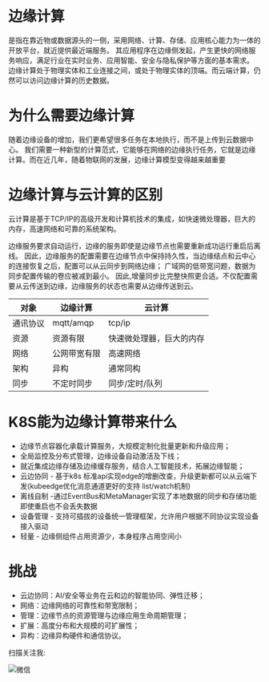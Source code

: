 # 边缘计算
是指在靠近物或数据源头的一侧，采用网络、计算、存储、应用核心能力为一体的开放平台，就近提供最近端服务。
其应用程序在边缘侧发起，产生更快的网络服务响应，满足行业在实时业务、应用智能、安全与隐私保护等方面的基本需求。
边缘计算处于物理实体和工业连接之间，或处于物理实体的顶端。而云端计算，仍然可以访问边缘计算的历史数据。

# 为什么需要边缘计算
随着边缘设备的增加，我们更希望很多任务在本地执行，而不是上传到云数据中心。
我们需要一种新型的计算范式，它能够在网络的边缘执行任务，它就是边缘计算。而在近几年，随着物联网的发展，边缘计算模型变得越来越重要


# 边缘计算与云计算的区别

云计算是基于TCP/IP的高级开发和计算机技术的集成，如快速微处理器，巨大的内存，高速网络和可靠的系统架构。

边缘服务要求自动运行，边缘的服务即使是边缘节点也需要重新成功运行重启后离线。
因此，边缘服务的配置需要在边缘节点中保持持久性，当边缘结点和云中心的连接恢复之后，配置可以从云同步到网络边缘；
广域网的低带宽问题，数据为同步配置传输的卷应被减到最小。
因此,增量同步比完整快照更合适。不仅配置需要从云传送到边缘，边缘服务的状态也需要从边缘传送到云。


对象 | 边缘计算 | 云计算
-----|---|-------
通讯协议| mqtt/amqp | tcp/ip
资源 | 资源有限 | 快速微处理器，巨大的内存
网络 | 公网带宽有限 | 高速网络
架构 | 异构  | 通常同构
同步 | 不定时同步 | 同步/定时/队列

# K8S能为边缘计算带来什么

- 边缘节点容器化承载计算服务，大规模定制化批量更新和升级应用；
- 全局监控及分布式管理，边缘设备自动激活及下线；
- 就近集成边缘存储及边缘缓存服务，结合人工智能技术，拓展边缘智能；
- 云边协同 - 基于k8s 标准api实现edge的增删改查，升级更新都可以从云端下发(kubeedge优化消息通道更好的支持 list/watch机制)
- 离线自制 -通过EventBus和MetaManager实现了本地数据的同步和存储功能即使重启也不会丢失数据
- 设备管理 - 支持可插拔的设备统一管理框架，允许用户根据不同协议实现设备接入驱动
- 轻量 - 边缘侧组件占用资源少，本身程序占用空间小

# 挑战

- 云边协同：AI/安全等业务在云和边的智能协同、弹性迁移；
- 网络：边缘网络的可靠性和带宽限制；
- 管理：边缘节点的资源管理与边缘应用生命周期管理；
- 扩展：高度分布和大规模的可扩展性；
- 异构：边缘异构硬件和通信协议。


扫描关注我:

![微信](http://q08i5y6c2.bkt.clouddn.com/qrcode_for_gh_7457c3b1bfab_258.jpg)

